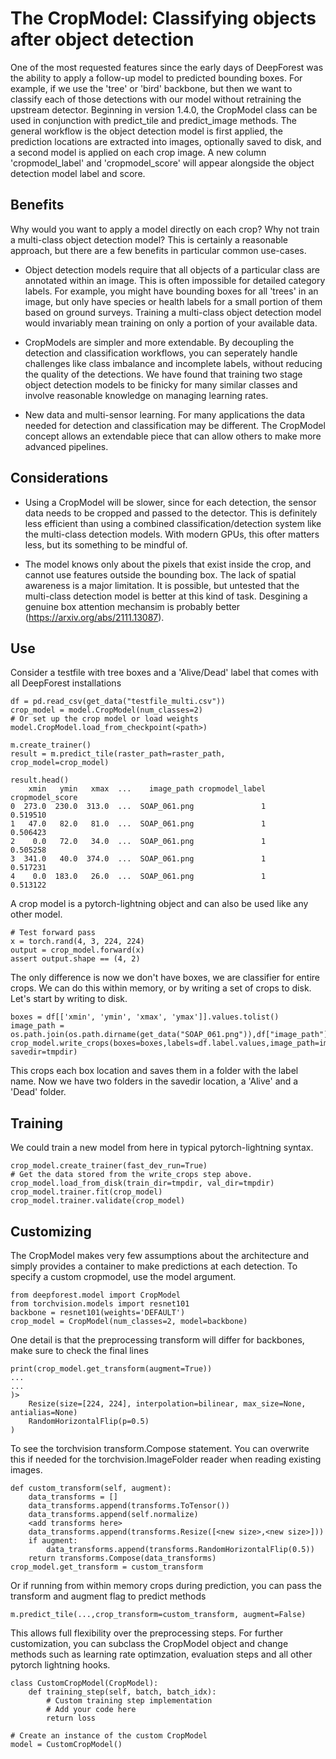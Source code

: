 # The CropModel: Classifying objects after object detection

One of the most requested features since the early days of DeepForest was the ability to apply a follow-up model to predicted bounding boxes. For example, if we use the 'tree' or 'bird' backbone, but then we want to classify each of those detections with our model without retraining the upstream detector. Beginning in version 1.4.0, the CropModel class can be used in conjunction with predict_tile and predict_image methods. The general workflow is the object detection model is first applied, the prediction locations are extracted into images, optionally saved to disk, and a second model is applied on each crop image. A new column 'cropmodel_label' and 'cropmodel_score' will appear alongside the object detection model label and score. 

## Benefits

Why would you want to apply a model directly on each crop? Why not train a multi-class object detection model? This is certainly a reasonable approach, but there are a few benefits in particular common use-cases.  

* Object detection models require that all objects of a particular class are annotated within an image. This is often impossible for detailed category labels. For example, you might have bounding boxes for all 'trees' in an image, but only have species or health labels for a small portion of them based on ground surveys. Training a multi-class object detection model would invariably mean training on only a portion of your available data. 

* CropModels are simpler and more extendable. By decoupling the detection and classification workflows, you can seperately handle challenges like class imbalance and incomplete labels, without reducing the quality of the detections. We have found that training two stage object detection models to be finicky for many similar classes and involve reasonable knowledge on managing learning rates.

* New data and multi-sensor learning. For many applications the data needed for detection and classification may be different. The CropModel concept allows an extendable piece that can allow others to make more advanced pipelines.

## Considerations

* Using a CropModel will be slower, since for each detection, the sensor data needs to be cropped and passed to the detector. This is definitely less efficient than using a combined classification/detection system like the multi-class detection models. With modern GPUs, this ofter matters less, but its something to be mindful of.

* The model knows only about the pixels that exist inside the crop, and cannot use features outside the bounding box. The lack of spatial awareness is a major limitation. It is possible, but untested that the multi-class detection model is better at this kind of task. Desgining a genuine box attention mechansim is probably better (https://arxiv.org/abs/2111.13087). 

## Use

Consider a testfile with tree boxes and a 'Alive/Dead' label that comes with all DeepForest installations

```
df = pd.read_csv(get_data("testfile_multi.csv"))
crop_model = model.CropModel(num_classes=2)
# Or set up the crop model or load weights model.CropModel.load_from_checkpoint(<path>)

m.create_trainer()
result = m.predict_tile(raster_path=raster_path, crop_model=crop_model)
```

```
result.head()
    xmin   ymin   xmax  ...    image_path cropmodel_label  cropmodel_score
0  273.0  230.0  313.0  ...  SOAP_061.png               1         0.519510
1   47.0   82.0   81.0  ...  SOAP_061.png               1         0.506423
2    0.0   72.0   34.0  ...  SOAP_061.png               1         0.505258
3  341.0   40.0  374.0  ...  SOAP_061.png               1         0.517231
4    0.0  183.0   26.0  ...  SOAP_061.png               1         0.513122
```

A crop model is a pytorch-lightning object and can also be used like any other model. 

```
# Test forward pass
x = torch.rand(4, 3, 224, 224)
output = crop_model.forward(x)
assert output.shape == (4, 2)
```

The only difference is now we don't have boxes, we are classifier for entire crops. We can do this within memory, or by writing a set of crops to disk. Let's start by writing to disk.

```
boxes = df[['xmin', 'ymin', 'xmax', 'ymax']].values.tolist()
image_path = os.path.join(os.path.dirname(get_data("SOAP_061.png")),df["image_path"].iloc[0])
crop_model.write_crops(boxes=boxes,labels=df.label.values,image_path=image_path, savedir=tmpdir)
```

This crops each box location and saves them in a folder with the label name. Now we have two folders in the savedir location, a 'Alive' and a 'Dead' folder.

## Training

We could train a new model from here in typical pytorch-lightning syntax. 

```
crop_model.create_trainer(fast_dev_run=True)
# Get the data stored from the write_crops step above.
crop_model.load_from_disk(train_dir=tmpdir, val_dir=tmpdir)
crop_model.trainer.fit(crop_model)
crop_model.trainer.validate(crop_model)
```

## Customizing

The CropModel makes very few assumptions about the architecture and simply provides a container to make predictions at each detection. To specify a custom cropmodel, use the model argument.

```
from deepforest.model import CropModel
from torchvision.models import resnet101
backbone = resnet101(weights='DEFAULT')
crop_model = CropModel(num_classes=2, model=backbone)
```

One detail is that the preprocessing transform will differ for backbones, make sure to check the final lines

```
print(crop_model.get_transform(augment=True))
...
...
)>
    Resize(size=[224, 224], interpolation=bilinear, max_size=None, antialias=None)
    RandomHorizontalFlip(p=0.5)
)
```
To see the torchvision transform.Compose statement. You can overwrite this if needed for the torchvision.ImageFolder reader when reading existing images. 

```
def custom_transform(self, augment):
    data_transforms = []
    data_transforms.append(transforms.ToTensor())
    data_transforms.append(self.normalize)
    <add transforms here>
    data_transforms.append(transforms.Resize([<new size>,<new size>]))
    if augment:
        data_transforms.append(transforms.RandomHorizontalFlip(0.5))
    return transforms.Compose(data_transforms)
crop_model.get_transform = custom_transform
```

Or if running from within memory crops during prediction, you can pass the transform and augment flag to predict methods

```
m.predict_tile(...,crop_transform=custom_transform, augment=False)
```

This allows full flexibility over the preprocessing steps. For further customization, you can subclass the CropModel object and change methods such as learning rate optimzation, evaluation steps and all other pytorch lightning hooks.

```
class CustomCropModel(CropModel):
    def training_step(self, batch, batch_idx):
        # Custom training step implementation
        # Add your code here
        return loss

# Create an instance of the custom CropModel
model = CustomCropModel()
```



